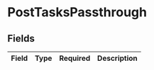 # PostTasksPassthrough


## Fields

| Field       | Type        | Required    | Description |
| ----------- | ----------- | ----------- | ----------- |
